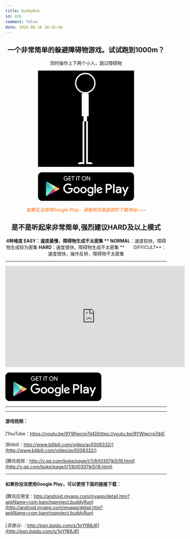 ```yaml
---
title: buddyRun
id: 426
comment: false
date: 2016-06-16 16:42:46
---
```


<div align="center">

## 一个非常简单的躲避障碍物游戏。试试跑到1000m？
同时操作上下两个小人，跳过障碍物

[![HIGH_RESOLUTION_ICON](https://raw.githubusercontent.com/ankanch/blog/master/images/wp-content/uploads/2016/06/HIGH_RESOLUTION_ICON-300x300.png)](https://raw.githubusercontent.com/ankanch/blog/master/images/wp-content/uploads/2016/06/HIGH_RESOLUTION_ICON.png)

[![D90D94331E54D2005CC8CEE352FF98ECF639](https://raw.githubusercontent.com/ankanch/blog/master/images/wp-content/uploads/2016/06/D90D94331E54D2005CC8CEE352FF98ECF639-300x89.png)](https://play.google.com/store/apps/details?id=com.kanchsproject.buddyRun)

<span style="color: #ff6600;">_如果无法使用Google Play，请使用页面底部的下载地址~~~_</span>

是不是听起来非常简单,强烈建议HARD及以上模式
-------------------
**4种难度
**EASY**：速度最慢，障碍物生成不太密集
** NORMAL**：速度较快，障碍物生成较为密集
**HARD**：速度很快，障碍物生成不太密集
**       DIFFICULT**：速度很快，操作反转，障碍物不太密集

</div>

* * *

<iframe width="560" height="315" src="https://www.youtube.com/embed/9YWlwcrq7d4?list=PL1zsL8YBoHe6waGe6f9Og4Sc-AYjhtE06" frameborder="0" allowfullscreen="allowfullscreen" class="aligncenter"></iframe>

[![D90D94331E54D2005CC8CEE352FF98ECF639](https://raw.githubusercontent.com/ankanch/blog/master/images/wp-content/uploads/2016/06/D90D94331E54D2005CC8CEE352FF98ECF639-300x89.png)](https://play.google.com/store/apps/details?id=com.kanchsproject.buddyRun)

* * *

* * *

#### 游戏视频：

[YouTube：https://youtu.be/9YWlwcrq7d4](https://youtu.be/9YWlwcrq7d4)

[Bilibili：http://www.bilibili.com/video/av5008332/](http://www.bilibili.com/video/av5008332/)

[腾讯视频：http://v.qq.com/boke/page/t/1/8/t0307jk5i18.html](http://v.qq.com/boke/page/t/1/8/t0307jk5i18.html)

* * *

#### 如果你没法使用Google Play，可以使用下面的链接下载：

[腾讯应用宝：http://android.myapp.com/myapp/detail.htm?apkName=com.kanchsproject.buddyRun](http://android.myapp.com/myapp/detail.htm?apkName=com.kanchsproject.buddyRun)

###### [百度云-：http://pan.baidu.com/s/1qYf88J6](http://pan.baidu.com/s/1qYf88J6)